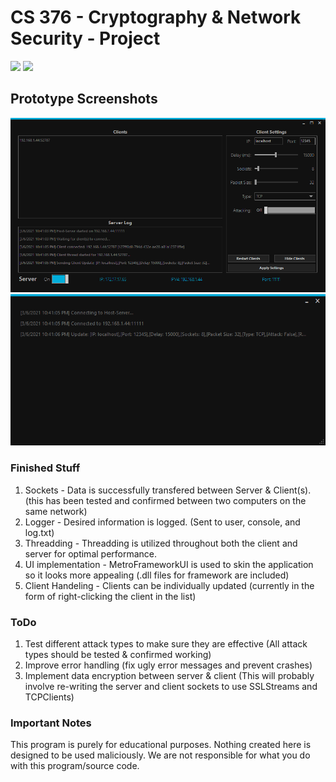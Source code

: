 # CS 376 - Cryptography & Network Security - Project

<img src="https://img.shields.io/badge/platform-windows-success.svg"> <img src="https://img.shields.io/badge/version-0.5.8-blue">

## Prototype Screenshots
![](images/host1.PNG)
![](images/client1.PNG)

### Finished Stuff
1. Sockets - Data is successfully transfered between Server & Client(s). (this has been tested and confirmed between two computers on the same network)
2. Logger - Desired information is logged. (Sent to user, console, and log.txt)
3. Threadding - Threadding is utilized throughout both the client and server for optimal performance.
4. UI implementation - MetroFrameworkUI is used to skin the application so it looks more appealing (.dll files for framework are included)
5. Client Handeling - Clients can be individually updated (currently in the form of right-clicking the client in the list)

### ToDo
1. Test different attack types to make sure they are effective (All attack types should be tested & confirmed working)
2. Improve error handling (fix ugly error messages and prevent crashes)
3. Implement data encryption between server & client (This will probably involve re-writing the server and client sockets to use SSLStreams and TCPClients)

### Important Notes
This program is purely for educational purposes. 
Nothing created here is designed to be used maliciously. 
We are not responsible for what you do with this program/source code.
